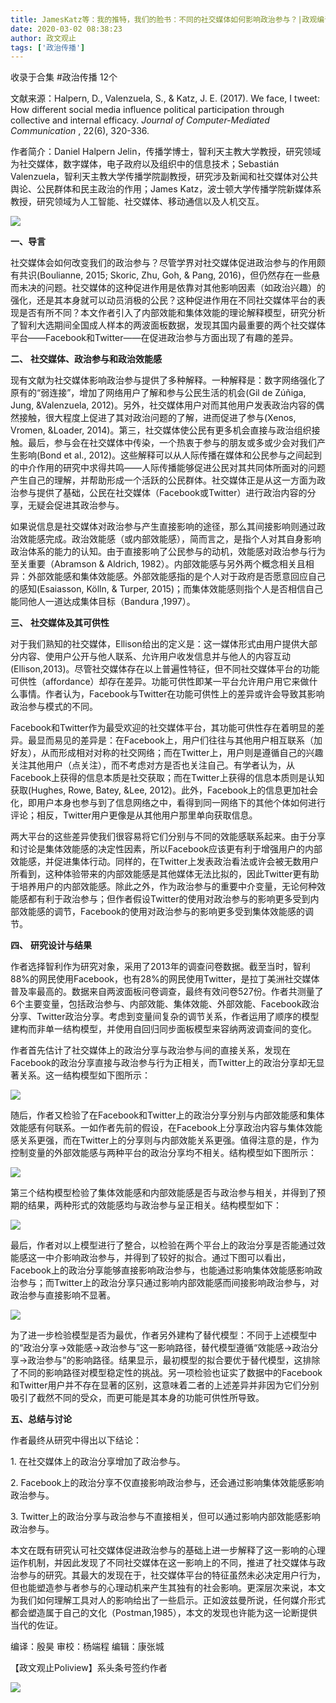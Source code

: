 ```yaml
---
title: JamesKatz等：我的推特，我们的脸书：不同的社交媒体如何影响政治参与？|政观编译
date: 2020-03-02 08:38:23
author: 政文观止
tags: ['政治传播']
---
```



收录于合集 #政治传播 12个

文献来源：Halpern, D., Valenzuela, S., & Katz, J. E. (2017). We face, I tweet: How
different social media influence political participation through collective
and internal efficacy. _Journal of Computer-Mediated Communication_ , 22(6),
320-336.

  

作者简介：Daniel Halpern
Jelin，传播学博士，智利天主教大学教授，研究领域为社交媒体，数字媒体，电子政府以及组织中的信息技术；Sebastián
Valenzuela，智利天主教大学传播学院副教授，研究涉及新闻和社交媒体对公共舆论、公民群体和民主政治的作用；James
Katz，波士顿大学传播学院新媒体系教授，研究领域为人工智能、社交媒体、移动通信以及人机交互。

  

![](/images/335/2.jpeg)

  

  
  

  

  

  

 **一、导言**  

  

社交媒体会如何改变我们的政治参与？尽管学界对社交媒体促进政治参与的作用颇有共识(Boulianne, 2015; Skoric, Zhu, Goh, &
Pang,
2016)，但仍然存在一些悬而未决的问题。社交媒体的这种促进作用是依靠对其他影响因素（如政治兴趣）的强化，还是其本身就可以动员消极的公民？这种促进作用在不同社交媒体平台的表现是否有所不同？本文作者引入了内部效能和集体效能的理论解释模型，研究分析了智利大选期间全国成人样本的两波面板数据，发现其国内最重要的两个社交媒体平台——Facebook和Twitter——在促进政治参与方面出现了有趣的差异。

  

  

 **二、** **社交媒体、政治参与和政治效能感**

  

现有文献为社交媒体影响政治参与提供了多种解释。一种解释是：数字网络强化了原有的“弱连接”，增加了网络用户了解和参与公民生活的机会(Gil de
Zúñiga, Jung, &Valenzuela,
2012)。另外，社交媒体用户对而其他用户发表政治内容的偶然接触，很大程度上促进了其对政治问题的了解，进而促进了参与(Xenos, Vromen,
&Loader,
2014)。第三，社交媒体使公民有更多机会直接与政治组织接触。最后，参与会在社交媒体中传染，一个热衷于参与的朋友或多或少会对我们产生影响(Bond et
al.,
2012)。这些解释可以从人际传播在媒体和公民参与之间起到的中介作用的研究中求得共鸣——人际传播能够促进公民对其共同体所面对的问题产生自己的理解，并帮助形成一个活跃的公民群体。社交媒体正是从这一方面为政治参与提供了基础，公民在社交媒体（Facebook或Twitter）进行政治内容的分享，无疑会促进其政治参与。

  

如果说信息是社交媒体对政治参与产生直接影响的途径，那么其间接影响则通过政治效能感完成。政治效能感（或内部效能感），简而言之，是指个人对其自身影响政治体系的能力的认知。由于直接影响了公民参与的动机，效能感对政治参与行为至关重要（Abramson
& Aldrich,
1982）。内部效能感与另外两个概念相关且相异：外部效能感和集体效能感。外部效能感指的是个人对于政府是否愿意回应自己的感知(Esaiasson,
Kölln, & Turper, 2015)；而集体效能感则指个人是否相信自己能同他人一道达成集体目标（Bandura ,1997）。

  

  

 **三、** **社交媒体及其可供性**

  

对于我们熟知的社交媒体，Ellison给出的定义是：这一媒体形式由用户提供大部分内容、使用户公开与他人联系、允许用户收发信息并与他人的内容互动(Ellison,2013)。尽管社交媒体存在以上普遍性特征，但不同社交媒体平台的功能可供性（affordance）却存在差异。功能可供性即某一平台允许用户用它来做什么事情。作者认为，Facebook与Twitter在功能可供性上的差异或许会导致其影响政治参与模式的不同。  

  

Facebook和Twitter作为最受欢迎的社交媒体平台，其功能可供性存在着明显的差异。最显而易见的差异是：在Facebook上，用户们往往与其他用户相互联系（加好友），从而形成相对对称的社交网络；而在Twitter上，用户则是遵循自己的兴趣关注其他用户（点关注），而不考虑对方是否也关注自己。有学者认为，从Facebook上获得的信息本质是社交获取；而在Twitter上获得的信息本质则是认知获取(Hughes,
Rowe, Batey, &Lee,
2012)。此外，Facebook上的信息更加社会化，即用户本身也参与到了信息网络之中，看得到同一网络下的其他个体如何进行评论；相反，Twitter用户更像是从其他用户那里单向获取信息。

  

两大平台的这些差异使我们很容易将它们分别与不同的效能感联系起来。由于分享和讨论是集体效能感的决定性因素，所以Facebook应该更有利于增强用户的内部效能感，并促进集体行动。同样的，在Twitter上发表政治看法或许会被无数用户所看到，这种体验带来的内部效能感是其他媒体无法比拟的，因此Twitter更有助于培养用户的内部效能感。除此之外，作为政治参与的重要中介变量，无论何种效能感都有利于政治参与；但作者假设Twitter的使用对政治参与的影响更多受到内部效能感的调节，Facebook的使用对政治参与的影响更多受到集体效能感的调节。

  

  

 **四、** **研究设计与结果**

  

作者选择智利作为研究对象，采用了2013年的调查问卷数据。截至当时，智利88%的网民使用Facebook，也有28%的网民使用Twitter，是拉丁美洲社交媒体普及率最高的。数据来自两波面板问卷调查，最终有效问卷527份。作者共测量了6个主要变量，包括政治参与、内部效能、集体效能、外部效能、Facebook政治分享、Twitter政治分享。考虑到变量间复杂的调节关系，作者运用了顺序的模型建构而非单一结构模型，并使用自回归同步面板模型来容纳两波调查间的变化。

  

作者首先估计了社交媒体上的政治分享与政治参与间的直接关系，发现在Facebook的政治分享直接与政治参与行为正相关，而Twitter上的政治分享却无显著关系。这一结构模型如下图所示：

![](/images/335/3.png)

随后，作者又检验了在Facebook和Twitter上的政治分享分别与内部效能感和集体效能感有何联系。一如作者先前的假设，在Facebook上分享政治内容与集体效能感关系更强，而在Twitter上的分享则与内部效能关系更强。值得注意的是，作为控制变量的外部效能感与两种平台的政治分享均不相关。结构模型如下图所示：

![](/images/335/4.png)

第三个结构模型检验了集体效能感和内部效能感是否与政治参与相关，并得到了预期的结果，两种形式的效能感均与政治参与呈正相关。结构模型如下：

![](/images/335/5.png)

最后，作者对以上模型进行了整合，以检验在两个平台上的政治分享是否能通过效能感这一中介影响政治参与，并得到了较好的拟合。通过下图可以看出，
Facebook上的政治分享能够直接影响政治参与，也能通过影响集体效能感影响政治参与；而Twitter上的政治分享只通过影响内部效能感而间接影响政治参与，对政治参与直接影响不显著。

![](/images/335/6.png)

为了进一步检验模型是否为最优，作者另外建构了替代模型：不同于上述模型中的“政治分享→效能感→政治参与”这一影响路径，替代模型遵循“效能感→政治分享→政治参与”的影响路径。结果显示，最初模型的拟合要优于替代模型，这排除了不同的影响路径对模型稳定性的挑战。另一项检验也证实了数据中的Facebook和Twitter用户并不存在显著的区别，这意味着二者的上述差异并非因为它们分别吸引了截然不同的受众，而更可能是其本身的功能可供性所导致。

  

  

 **五、总结与讨论**

  

作者最终从研究中得出以下结论：  

1\. 在社交媒体上的政治分享增加了政治参与。

2\. Facebook上的政治分享不仅直接影响政治参与，还会通过影响集体效能感影响政治参与。

3\. Twitter上的政治分享与政治参与不直接相关，但可以通过影响内部效能感影响政治参与。

  

本文在既有研究认可社交媒体促进政治参与的基础上进一步解释了这一影响的心理运作机制，并因此发现了不同社交媒体在这一影响上的不同，推进了社交媒体与政治参与的研究。其最大的发现在于，社交媒体平台的特征虽然未必决定用户行为，但也能塑造参与者参与的心理动机来产生其独有的社会影响。更深层次来说，本文为我们如何理解工具对人的影响给出了一些启示。正如波兹曼所说，任何媒介形式都会塑造属于自己的文化（Postman,1985），本文的发现也许能为这一论断提供当代的佐证。

  

  

编译：殷昊 审校：杨端程 编辑：康张城

【政文观止Poliview】系头条号签约作者

  

![](/images/335/7.jpeg)

  

